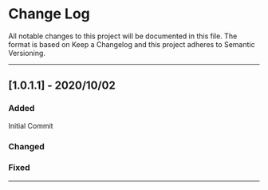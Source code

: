# Change Log

All notable changes to this project will be documented in this file.
The format is based on Keep a Changelog and this project adheres to Semantic Versioning.

---
## [1.0.1.1] - 2020/10/02

### Added
 Initial Commit
### Changed

### Fixed

---
